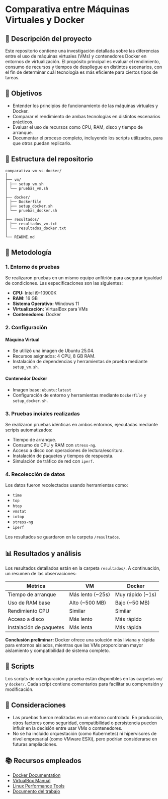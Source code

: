 # Comparativa entre Máquinas Virtuales y Docker

## 📘 Descripción del proyecto

Este repositorio contiene una investigación detallada sobre las diferencias entre el uso de máquinas virtuales (VMs) y contenedores Docker en entornos de virtualización. El propósito principal es evaluar el rendimiento, consumo de recursos y tiempos de despliegue en distintos escenarios, con el fin de determinar cuál tecnología es más eficiente para ciertos tipos de tareas.

## 🎯 Objetivos

- Entender los principios de funcionamiento de las máquinas virtuales y Docker.
- Comparar el rendimiento de ambas tecnologías en distintos escenarios prácticos.
- Evaluar el uso de recursos como CPU, RAM, disco y tiempo de arranque.
- Documentar el proceso completo, incluyendo los scripts utilizados, para que otros puedan replicarlo.

## 🧱 Estructura del repositorio

```
comparativa-vm-vs-docker/
│
├── vm/
│ ├── setup_vm.sh
│ └── pruebas_vm.sh
│
├── docker/
│ ├── Dockerfile
│ ├── setup_docker.sh
│ └── pruebas_docker.sh
│
├── resultados/
│ ├── resultados_vm.txt
│ └── resultados_docker.txt
│
└── README.md
```


## 🧠 Metodología

### 1. Entorno de pruebas

Se realizaron pruebas en un mismo equipo anfitrión para asegurar igualdad de condiciones. Las especificaciones son las siguientes:

- **CPU:** Intel i9-10900K
- **RAM:** 16 GB
- **Sistema Operativo:** Windows 11 
- **Virtualización:** VirtualBox para VMs
- **Contenedores:** Docker 

### 2. Configuración

#### Máquina Virtual

- Se utilizó una imagen de Ubuntu 25.04.
- Recursos asignados: 4 CPU, 8 GB RAM.
- Instalación de dependencias y herramientas de prueba mediante `setup_vm.sh`.

#### Contenedor Docker

- Imagen base: `ubuntu:latest`
- Configuración de entorno y herramientas mediante `Dockerfile` y `setup_docker.sh`.

### 3. Pruebas inciales realizadas

Se realizaron pruebas idénticas en ambos entornos, ejecutadas mediante scripts automatizados:

- Tiempo de arranque.
- Consumo de CPU y RAM con `stress-ng`.
- Acceso a disco con operaciones de lectura/escritura.
- Instalación de paquetes y tiempos de respuesta.
- Simulación de tráfico de red con `iperf`.

### 4. Recolección de datos

Los datos fueron recolectados usando herramientas como:

- `time`
- `top`
- `htop`
- `vmstat`
- `iotop`
- `stress-ng`
- `iperf`

Los resultados se guardaron en la carpeta `/resultados`.

## 📊 Resultados y análisis

Los resultados detallados están en la carpeta `resultados/`. A continuación, un resumen de las observaciones:

| Métrica                  | VM                      | Docker                  |
|--------------------------|--------------------------|--------------------------|
| Tiempo de arranque       | Más lento (~25s)         | Muy rápido (~1s)         |
| Uso de RAM base          | Alto (~500 MB)           | Bajo (~50 MB)            |
| Rendimiento CPU          | Similar                  | Similar                  |
| Acceso a disco           | Más lento                | Más rápido               |
| Instalación de paquetes  | Más lenta                | Más rápida               |

**Conclusión preliminar:** Docker ofrece una solución más liviana y rápida para entornos aislados, mientras que las VMs proporcionan mayor aislamiento y compatibilidad de sistema completo.

## 🧪 Scripts

Los scripts de configuración y prueba están disponibles en las carpetas `vm/` y `docker/`. Cada script contiene comentarios para facilitar su comprensión y modificación.

## 📌 Consideraciones

- Las pruebas fueron realizadas en un entorno controlado. En producción, otros factores como seguridad, compatibilidad o persistencia pueden influir en la decisión entre usar VMs o contenedores.
- No se ha incluido orquestación (como Kubernetes) ni hipervisores de nivel empresarial (como VMware ESXi), pero podrían considerarse en futuras ampliaciones.

## 📚 Recursos empleados

- [Docker Documentation](https://docs.docker.com/)
- [VirtualBox Manual](https://www.virtualbox.org/manual/)
- [Linux Performance Tools](http://www.brendangregg.com/linuxperf.html)
- [Documento del trabajo](https://docs.google.com/document/d/1JhooNJ_HrGNAijPPN2APUaA75y6DJ5ES/edit?usp=sharing&ouid=103461971257993234604&rtpof=true&sd=true)


